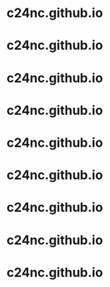 # c24nc.github.io
# c24nc.github.io
# c24nc.github.io
# c24nc.github.io
# c24nc.github.io
# c24nc.github.io
# c24nc.github.io
# c24nc.github.io
# c24nc.github.io

